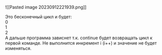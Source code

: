 ![[Pasted image 20230912221939.png]]

Это бесконечный цикл и будет:  
0  
1  
2  
А дальше программа зависнет т.к. continue будет возвращать цикл к первой команде.
Не выполнится инкремент i (i++) и значение не будет изменяться.